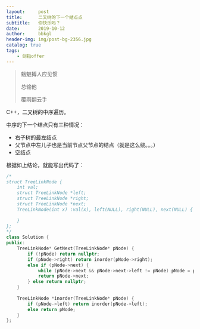 ```yaml
---
layout:     post
title:      二叉树的下一个结点点
subtitle:   你快乐吗？
date:       2019-10-12
author:     bbkgl
header-img: img/post-bg-2356.jpg
catalog: true
tags:
    - 剑指offer
---
```


>魑魅搏人应见惯
>
>总输他
>
>覆雨翻云手

C++，二叉树的中序遍历。

中序的下一个结点只有三种情况：

- 右子树的最左结点
- 父节点中左儿子也是当前节点父节点的结点（就是这么绕。。。）
- 空结点

根据如上结论，就能写出代码了：

```cpp
/*
struct TreeLinkNode {
    int val;
    struct TreeLinkNode *left;
    struct TreeLinkNode *right;
    struct TreeLinkNode *next;
    TreeLinkNode(int x) :val(x), left(NULL), right(NULL), next(NULL) {
        
    }
};
*/
class Solution {
public:
    TreeLinkNode* GetNext(TreeLinkNode* pNode) {
        if (!pNode) return nullptr;
        if (pNode->right) return inorder(pNode->right);
        else if (pNode->next) {
            while (pNode->next && pNode->next->left != pNode) pNode = pNode->next;
            return pNode->next;
        } else return nullptr;
    }
    
    TreeLinkNode *inorder(TreeLinkNode* pNode) {
        if (pNode->left) return inorder(pNode->left);
        else return pNode;
    }
};
```

